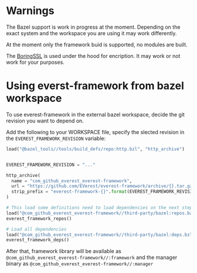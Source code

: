 # Warnings
The Bazel support is work in progress at the moment. Depending on the exact system and
the workspace you are using it may work differently.

At the moment only the framework buid is supported, no modules are built.

The [BoringSSL](https://boringssl.googlesource.com/boringssl) is used under the hood
for encription. It may work or not work for your purposes.


# Using everst-framework from bazel workspace

To use everest-framework in the external bazel workspace, decide the git revision you 
want to depend on. 

Add the following to your WORKSPACE file, specify the slected revision in the 
`EVEREST_FRAMEWORK_REVISION` variable:

```python
load("@bazel_tools//tools/build_defs/repo:http.bzl", "http_archive")


EVEREST_FRAMEWORK_REVISION = "..."

http_archive(
  name = "com_github_everest_everest-framework",
  url = "https://github.com/EVerest/everest-framework/archive/{}.tar.gz".format(EVEREST_FRAMEWORK_REVISION),
  strip_prefix = "everest-framework-{}".format(EVEREST_FRAMEWORK_REVISION),
)

# This load some definitions need to load dependencies on the next step
load("@com_github_everest_everest-framework//third-party/bazel:repos.bzl", "everest_framework_repos")
everest_framework_repos()

# Load all dependencies
load("@com_github_everest_everest-framework//third-party/bazel:deps.bzl", "everest_framework_deps")
everest_framework_deps()

```

After that, framework library will be available as `@com_github_everest_everest-framework//:framework` and the manager binary as `@com_github_everest_everest-framework//:manager`
